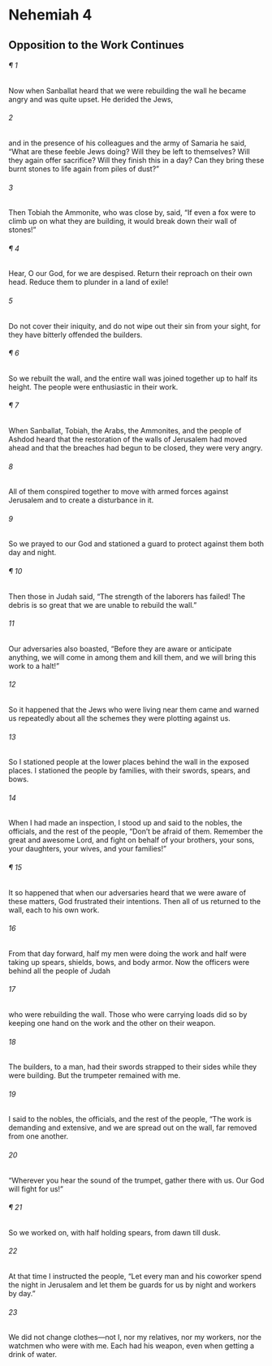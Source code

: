 # Nehemiah 4
## Opposition to the Work Continues
###### ¶ 1
 Now when Sanballat heard that we were rebuilding the wall he became angry and was quite upset. He derided the Jews,
###### 2
and in the presence of his colleagues and the army of Samaria he said, “What are these feeble Jews doing? Will they be left to themselves? Will they again offer sacrifice? Will they finish this in a day? Can they bring these burnt stones to life again from piles of dust?”
###### 3
Then Tobiah the Ammonite, who was close by, said, “If even a fox were to climb up on what they are building, it would break down their wall of stones!”
###### ¶ 4
Hear, O our God, for we are despised. Return their reproach on their own head. Reduce them to plunder in a land of exile!
###### 5
Do not cover their iniquity, and do not wipe out their sin from your sight, for they have bitterly offended the builders.
###### ¶ 6
So we rebuilt the wall, and the entire wall was joined together up to half its height. The people were enthusiastic in their work.
###### ¶ 7
 When Sanballat, Tobiah, the Arabs, the Ammonites, and the people of Ashdod heard that the restoration of the walls of Jerusalem had moved ahead and that the breaches had begun to be closed, they were very angry.
###### 8
All of them conspired together to move with armed forces against Jerusalem and to create a disturbance in it.
###### 9
So we prayed to our God and stationed a guard to protect against them both day and night.
###### ¶ 10
Then those in Judah said, “The strength of the laborers has failed! The debris is so great that we are unable to rebuild the wall.”
###### 11
Our adversaries also boasted, “Before they are aware or anticipate anything, we will come in among them and kill them, and we will bring this work to a halt!”
###### 12
So it happened that the Jews who were living near them came and warned us repeatedly about all the schemes they were plotting against us.
###### 13
So I stationed people at the lower places behind the wall in the exposed places. I stationed the people by families, with their swords, spears, and bows.
###### 14
When I had made an inspection, I stood up and said to the nobles, the officials, and the rest of the people, “Don’t be afraid of them. Remember the great and awesome Lord, and fight on behalf of your brothers, your sons, your daughters, your wives, and your families!”
###### ¶ 15
It so happened that when our adversaries heard that we were aware of these matters, God frustrated their intentions. Then all of us returned to the wall, each to his own work.
###### 16
From that day forward, half my men were doing the work and half were taking up spears, shields, bows, and body armor. Now the officers were behind all the people of Judah
###### 17
who were rebuilding the wall. Those who were carrying loads did so by keeping one hand on the work and the other on their weapon.
###### 18
The builders, to a man, had their swords strapped to their sides while they were building. But the trumpeter remained with me.
###### 19
I said to the nobles, the officials, and the rest of the people, “The work is demanding and extensive, and we are spread out on the wall, far removed from one another.
###### 20
“Wherever you hear the sound of the trumpet, gather there with us. Our God will fight for us!”
###### ¶ 21
So we worked on, with half holding spears, from dawn till dusk.
###### 22
At that time I instructed the people, “Let every man and his coworker spend the night in Jerusalem and let them be guards for us by night and workers by day.”
###### 23
We did not change clothes—not I, nor my relatives, nor my workers, nor the watchmen who were with me. Each had his weapon, even when getting a drink of water.
